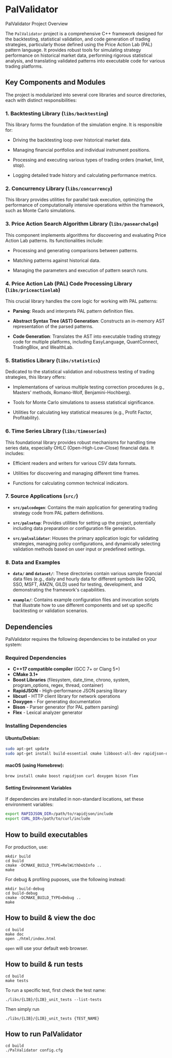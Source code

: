 # PalValidator

PalValidator Project Overview

The `PalValidator` project is a comprehensive C++ framework designed for the backtesting, statistical validation, and code generation of trading strategies, particularly those defined using the Price Action Lab (PAL) pattern language. It provides robust tools for simulating strategy performance on historical market data, performing rigorous statistical analysis, and translating validated patterns into executable code for various trading platforms.

## Key Components and Modules

The project is modularized into several core libraries and source directories, each with distinct responsibilities:

### 1. Backtesting Library (`libs/backtesting`)

This library forms the foundation of the simulation engine. It is responsible for:

- Driving the backtesting loop over historical market data.
  
- Managing financial portfolios and individual instrument positions.
  
- Processing and executing various types of trading orders (market, limit, stop).
  
- Logging detailed trade history and calculating performance metrics.
  

### 2. Concurrency Library (`libs/concurrency`)

This library provides utilities for parallel task execution, optimizing the performance of computationally intensive operations within the framework, such as Monte Carlo simulations.

### 3. Price Action Search Algorithm Library (`libs/pasearchalgo`)

This component implements algorithms for discovering and evaluating Price Action Lab patterns. Its functionalities include:

- Processing and generating comparisons between patterns.
  
- Matching patterns against historical data.
  
- Managing the parameters and execution of pattern search runs.
  

### 4. Price Action Lab (PAL) Code Processing Library (`libs/priceactionlab`)

This crucial library handles the core logic for working with PAL patterns:

- **Parsing**: Reads and interprets PAL pattern definition files.
  
- **Abstract Syntax Tree (AST) Generation**: Constructs an in-memory AST representation of the parsed patterns.
  
- **Code Generation**: Translates the AST into executable trading strategy code for multiple platforms, including EasyLanguage, QuantConnect, TradingBlox, and WealthLab.
  

### 5. Statistics Library (`libs/statistics`)

Dedicated to the statistical validation and robustness testing of trading strategies, this library offers:

- Implementations of various multiple testing correction procedures (e.g., Masters' methods, Romano-Wolf, Benjamini-Hochberg).
  
- Tools for Monte Carlo simulations to assess statistical significance.
  
- Utilities for calculating key statistical measures (e.g., Profit Factor, Profitability).
  

### 6. Time Series Library (`libs/timeseries`)

This foundational library provides robust mechanisms for handling time series data, especially OHLC (Open-High-Low-Close) financial data. It includes:

- Efficient readers and writers for various CSV data formats.
  
- Utilities for discovering and managing different time frames.
  
- Functions for calculating common technical indicators.
  

### 7. Source Applications (`src/`)

- **`src/palcodegen`**: Contains the main application for generating trading strategy code from PAL pattern definitions.
  
- **`src/palsetup`**: Provides utilities for setting up the project, potentially including data preparation or configuration file generation.
  
- **`src/palvalidator`**: Houses the primary application logic for validating strategies, managing policy configurations, and dynamically selecting validation methods based on user input or predefined settings.
  

### 8. Data and Examples

- **`data/` and `dataset/`**: These directories contain various sample financial data files (e.g., daily and hourly data for different symbols like QQQ, SSO, MSFT, AMZN, GILD) used for testing, development, and demonstrating the framework's capabilities.
  
- **`example/`**: Contains example configuration files and invocation scripts that illustrate how to use different components and set up specific backtesting or validation scenarios.

## Dependencies

PalValidator requires the following dependencies to be installed on your system:

### Required Dependencies
- **C++17 compatible compiler** (GCC 7+ or Clang 5+)
- **CMake 3.1+**
- **Boost Libraries** (filesystem, date_time, chrono, system, program_options, regex, thread, container)
- **RapidJSON** - High-performance JSON parsing library
- **libcurl** - HTTP client library for network operations
- **Doxygen** - For generating documentation
- **Bison** - Parser generator (for PAL pattern parsing)
- **Flex** - Lexical analyzer generator

### Installing Dependencies

#### Ubuntu/Debian:
```bash
sudo apt-get update
sudo apt-get install build-essential cmake libboost-all-dev rapidjson-dev libcurl4-openssl-dev doxygen bison flex pkg-config catch2 graphviz
```

#### macOS (using Homebrew):
```bash
brew install cmake boost rapidjson curl doxygen bison flex
```

#### Setting Environment Variables
If dependencies are installed in non-standard locations, set these environment variables:
```bash
export RAPIDJSON_DIR=/path/to/rapidjson/include
export CURL_DIR=/path/to/curl/include
```

## How to build executables

For production, use:
```
mkdir build
cd build
cmake -DCMAKE_BUILD_TYPE=RelWithDebInfo ..
make
```

For debug & profiling puposes, use the following instead:
```
mkdir build-debug
cd build-debug
cmake -DCMAKE_BUILD_TYPE=Debug ..
make
```

## How to build & view the doc

```
cd build
make doc
open ./html/index.html
```

`open` will use your default web browser.

## How to build & run tests

```
cd build
make tests
```

To run a specific test, first check the test name:
```
./libs/{LIB}/{LIB}_unit_tests --list-tests
```
Then simply run
```
./libs/{LIB}/{LIB}_unit_tests {TEST_NAME}
```

## How to run PalValidator

```
cd build
./PalValidator config.cfg
```
